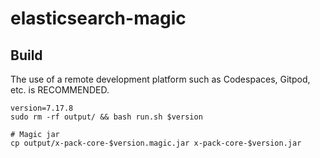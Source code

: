 # elasticsearch-magic

## Build

The use of a remote development platform such as Codespaces, Gitpod, etc. is RECOMMENDED.

```shell
version=7.17.8
sudo rm -rf output/ && bash run.sh $version

# Magic jar
cp output/x-pack-core-$version.magic.jar x-pack-core-$version.jar
```
